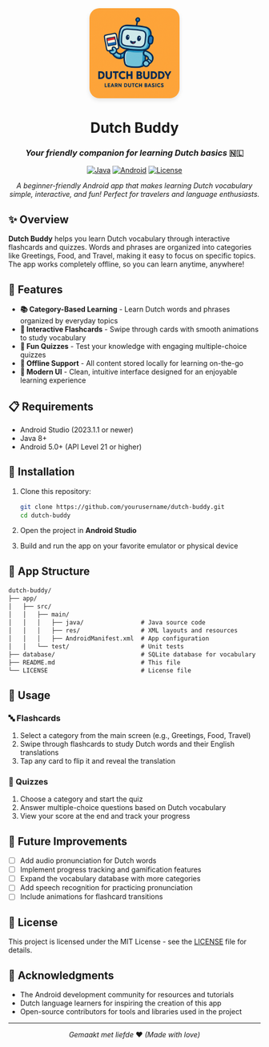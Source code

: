 <div align="center">
  <img src="logo.png" alt="Dutch Buddy Logo" width="180" height="180" style="border-radius: 20px; box-shadow: 0 4px 8px rgba(0,0,0,0.1);">
  
  # Dutch Buddy
  ### *Your friendly companion for learning Dutch basics* 🇳🇱
  
  [![Java](https://img.shields.io/badge/Java-8%2B-ED8B00?style=for-the-badge&logo=java&logoColor=white)](https://www.java.com/) 
  [![Android](https://img.shields.io/badge/Android-3DDC84?style=for-the-badge&logo=android&logoColor=white)](https://developer.android.com/)
  [![License](https://img.shields.io/badge/License-MIT-orange?style=for-the-badge)](LICENSE)
</div>

<p align="center">
  <i>A beginner-friendly Android app that makes learning Dutch vocabulary simple, interactive, and fun! Perfect for travelers and language enthusiasts.</i>
</p>

## ✨ Overview

**Dutch Buddy** helps you learn Dutch vocabulary through interactive flashcards and quizzes. Words and phrases are organized into categories like Greetings, Food, and Travel, making it easy to focus on specific topics. The app works completely offline, so you can learn anytime, anywhere!

## 🌟 Features

- **📚 Category-Based Learning** - Learn Dutch words and phrases organized by everyday topics
- **🔄 Interactive Flashcards** - Swipe through cards with smooth animations to study vocabulary
- **🎯 Fun Quizzes** - Test your knowledge with engaging multiple-choice quizzes
- **📱 Offline Support** - All content stored locally for learning on-the-go
- **🎨 Modern UI** - Clean, intuitive interface designed for an enjoyable learning experience

## 📋 Requirements

- Android Studio (2023.1.1 or newer)
- Java 8+
- Android 5.0+ (API Level 21 or higher)

## 🚀 Installation

1. Clone this repository:
   ```bash
   git clone https://github.com/yourusername/dutch-buddy.git
   cd dutch-buddy
   ```

2. Open the project in **Android Studio**

3. Build and run the app on your favorite emulator or physical device

## 📁 App Structure

```
dutch-buddy/
├── app/
│   ├── src/
│   │   ├── main/
│   │   │   ├── java/                # Java source code
│   │   │   ├── res/                 # XML layouts and resources
│   │   │   ├── AndroidManifest.xml  # App configuration
│   │   └── test/                    # Unit tests
├── database/                        # SQLite database for vocabulary
├── README.md                        # This file
└── LICENSE                          # License file
```

## 📱 Usage

### 🔤 Flashcards

1. Select a category from the main screen (e.g., Greetings, Food, Travel)
2. Swipe through flashcards to study Dutch words and their English translations
3. Tap any card to flip it and reveal the translation

### 📝 Quizzes

1. Choose a category and start the quiz
2. Answer multiple-choice questions based on Dutch vocabulary
3. View your score at the end and track your progress

## 🔮 Future Improvements

- [ ] Add audio pronunciation for Dutch words
- [ ] Implement progress tracking and gamification features
- [ ] Expand the vocabulary database with more categories
- [ ] Add speech recognition for practicing pronunciation
- [ ] Include animations for flashcard transitions

## 📄 License

This project is licensed under the MIT License - see the [LICENSE](LICENSE) file for details.

## 💙 Acknowledgments

- The Android development community for resources and tutorials
- Dutch language learners for inspiring the creation of this app
- Open-source contributors for tools and libraries used in the project

---

<p align="center">
  <i>Gemaakt met liefde</i> ❤️ <i>(Made with love)</i>
</p>
